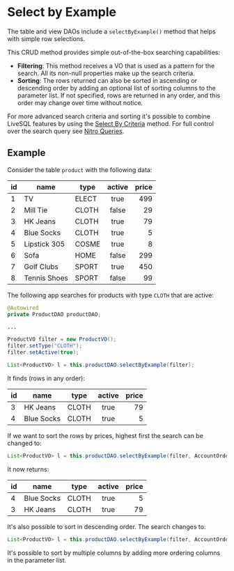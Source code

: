 # Select by Example

The table and view DAOs include a `selectByExample()` method that helps with simple row selections.

This CRUD method provides simple out-of-the-box searching capabilities:
- **Filtering**: This method receives a VO that is used as a pattern for the search. All its non-null 
properties make up the search criteria.
- **Sorting**: The rows returned can also be sorted in ascending or descending order by adding an 
optional list of sorting columns to the parameter list. If not specified, rows are returned in any
order, and this order may change over time without notice.

For more advanced search criteria and sorting it's possible to combine LiveSQL features by using the
[Select By Criteria](./select-by-criteria.md) method. For full control over the search query see
[Nitro Queries](../nitro/nitro.md).


## Example

Consider the table `product` with the following data:

| id | name | type | active | price |
| -- | -- | -- | :--: | --: |
| 1 | TV | ELECT | true | 499 |
| 2 | Mill Tie | CLOTH | false | 29 | 
| 3 | HK Jeans | CLOTH | true | 79 |
| 4 | Blue Socks | CLOTH | true | 5 |
| 5 | Lipstick 305 | COSME | true | 8 |
| 6 | Sofa | HOME | false | 299 |
| 7 | Golf Clubs | SPORT | true | 450 |
| 8 | Tennis Shoes | SPORT | false | 99 |

The following app searches for products with type `CLOTH` that are active:

```java
@Autowired
private ProductDAO productDAO;

...

ProductVO filter = new ProductVO();
filter.setType("CLOTH");
filter.setActive(true);

List<ProductVO> l = this.productDAO.selectByExample(filter);
```

It finds (rows in any order):

| id | name | type | active | price |
| -- | -- | -- | :--: | --: |
| 3 | HK Jeans | CLOTH | true | 79 |
| 4 | Blue Socks | CLOTH | true | 5 |

If we want to sort the rows by prices, highest first the search can be changed to:

```java
List<ProductVO> l = this.productDAO.selectByExample(filter, AccountOrderBy.PRICE);
```

It now returns:

| id | name | type | active | price |
| -- | -- | -- | :--: | --: |
| 4 | Blue Socks | CLOTH | true | 5 |
| 3 | HK Jeans | CLOTH | true | 79 |

It's also possible to sort in descending order. The search changes to:

```java
List<ProductVO> l = this.productDAO.selectByExample(filter, AccountOrderBy.PRICE$DESC);
```

It's possible to sort by multiple columns by adding more ordering columns in the parameter list.


